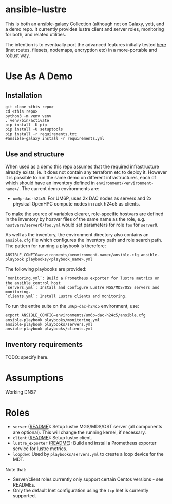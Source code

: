 # ansible-lustre

This is both an ansible-galaxy Collection (although not on Galaxy, yet), and a demo repo. It currently provides lustre client and server roles, monitoring for both, and related utilities.

The intention is to eventually port the advanced features initially tested [here](https://github.com/stackhpc/ansible-lustre/tree/vss) (lnet routes, filesets, nodemaps, encryption etc) in a more-portable and robust way.

# Use As A Demo

## Installation

    git clone <this repo>
    cd <this repo>
    python3 -m venv venv
    . venv/bin/activate
    pip install -U pip
    pip install -U setuptools
    pip install -r requirements.txt
    #ansible-galaxy install -r requirements.yml

## Use and structure

When used as a demo this repo assumes that the required infrastructure already exists, ie. it does not contain any terraform etc to deploy it. However it is possible to run the same demo on different infrastructures, each of which should have an inventory defined in `environment/<environment-name>/`. The current demo environments are:
- `um6p-dac-h24c5`: For UM6P, uses 2x DAC nodes as servers and 2x physical OpenHPC compute nodes in rack h24c5 as clients.

To make the source of variables clearer, role-specific hostvars are defined in the inventory by hostvar files of the same name as the role, e.g. `hostvars/server0/foo.yml` would set parameters for role `foo` for `server0`.

As well as the inventory, the environment directory also contains an `ansible.cfg` file which configures the inventory path and role search path. The pattern for running a playbook is therefore:

    ANSIBLE_CONFIG=environments/<environment-name>/ansible.cfg ansible-playbook playbooks/<playbook_name>.yml

The following playbooks are provided:

    `monitoring.yml`: Build a Prometheus exporter for lustre metrics on the ansible control host
    `servers.yml`: Install and configure Lustre MGS/MDS/OSS servers and monitoring.
    `clients.yml`: Install Lustre clients and monitoring.

To run the entire suite on the `um6p-dac-h24c5` environment, use:

    export ANSIBLE_CONFIG=environments/um6p-dac-h24c5/ansible.cfg
    ansible-playbook playbooks/monitoring.yml
    ansible-playbook playbooks/servers.yml
    ansible-playbook playbooks/clients.yml
    
## Inventory requirements
TODO: specify here.

# Assumptions

Working DNS?

# Roles

- `server` ([README](roles/server/README.md)): Setup lustre MGS/MDS/OST server (all components are optional). This will change the running kernel, if necessary.
- `client` ([README](roles/client/README.md)): Setup lustre client.
- `lustre_exporter` ([README](roles/lustre_exporter/README.md)): Build and install a Prometheus exporter service for lustre metrics.
- `loopdev`: Used by `playbooks/servers.yml` to create a loop device for the MDT.

Note that:
- Server/client roles currently only support certain Centos versions - see READMEs.
- Only the default lnet configuration using the `tcp` lnet is currently supported.
